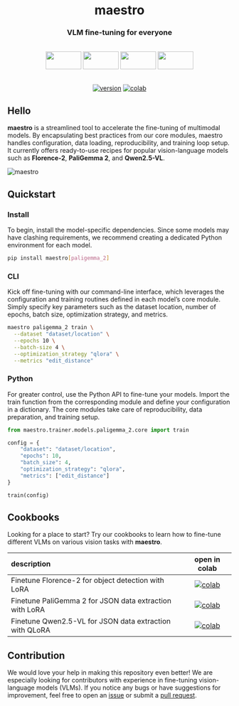 <div align="center">

  <h1>maestro</h1>

  <h3>VLM fine-tuning for everyone</h1>

  <br>

  <div>
      <img
        src="https://github.com/user-attachments/assets/c9416f1f-a2bf-4590-86da-d2fc89ba559b"
        width="80"
        height="40"
      />
      <img
        src="https://github.com/user-attachments/assets/75dc7214-e82a-498d-950e-c64d90218e49"
        width="80"
        height="40"
      />
      <img
        src="https://github.com/user-attachments/assets/5d265473-b938-4501-b894-6a44a6a28a8c"
        width="80"
        height="40"
      />
      <img
        src="https://github.com/user-attachments/assets/b7ccdf39-ac77-4dbd-8608-0fa2d9dadf0a"
        width="80"
        height="40"
      />
  </div>

  <br>

  [![version](https://badge.fury.io/py/maestro.svg)](https://badge.fury.io/py/maestro)
  [![colab](https://colab.research.google.com/assets/colab-badge.svg)](https://colab.research.google.com/github/roboflow/maestro/blob/develop/cookbooks/maestro_qwen2_5_vl_json_extraction.ipynb)

</div>

## Hello

**maestro** is a streamlined tool to accelerate the fine-tuning of multimodal models.
By encapsulating best practices from our core modules, maestro handles configuration,
data loading, reproducibility, and training loop setup. It currently offers ready-to-use
recipes for popular vision-language models such as **Florence-2**, **PaliGemma 2**, and
**Qwen2.5-VL**.

![maestro](https://github.com/user-attachments/assets/3bb9ccba-b0ee-4964-bcd6-f71124a08bc2)

## Quickstart

### Install

To begin, install the model-specific dependencies. Since some models may have clashing requirements,
we recommend creating a dedicated Python environment for each model.

```bash
pip install maestro[paligemma_2]
```

### CLI

Kick off fine-tuning with our command-line interface, which leverages the configuration
and training routines defined in each model’s core module. Simply specify key parameters such as
the dataset location, number of epochs, batch size, optimization strategy, and metrics.

```bash
maestro paligemma_2 train \
  --dataset "dataset/location" \
  --epochs 10 \
  --batch-size 4 \
  --optimization_strategy "qlora" \
  --metrics "edit_distance"
```

### Python

For greater control, use the Python API to fine-tune your models.
Import the train function from the corresponding module and define your configuration
in a dictionary. The core modules take care of reproducibility, data preparation,
and training setup.

```python
from maestro.trainer.models.paligemma_2.core import train

config = {
    "dataset": "dataset/location",
    "epochs": 10,
    "batch_size": 4,
    "optimization_strategy": "qlora",
    "metrics": ["edit_distance"]
}

train(config)
```

## Cookbooks
Looking for a place to start? Try our cookbooks to learn how to fine-tune different VLMs on various vision tasks with **maestro**.


| description                                             |                                                                                          open in colab                                                                                           |
|:--------------------------------------------------------|:------------------------------------------------------------------------------------------------------------------------------------------------------------------------------------------------:|
| Finetune Florence-2 for object detection with LoRA      | [![colab](https://colab.research.google.com/assets/colab-badge.svg)](https://colab.research.google.com/github/roboflow/maestro/blob/develop/cookbooks/maestro_florence_2_object_detection.ipynb) |
| Finetune PaliGemma 2 for JSON data extraction with LoRA | [![colab](https://colab.research.google.com/assets/colab-badge.svg)](https://colab.research.google.com/github/roboflow/maestro/blob/develop/cookbooks/maestro_paligemma_2_json_extraction.ipynb) |
| Finetune Qwen2.5-VL for JSON data extraction with QLoRA | [![colab](https://colab.research.google.com/assets/colab-badge.svg)](https://colab.research.google.com/github/roboflow/maestro/blob/develop/cookbooks/maestro_qwen2_5_vl_json_extraction.ipynb)  |

## Contribution

We would love your help in making this repository even better! We are especially
looking for contributors with experience in fine-tuning vision-language models (VLMs).
If you notice any bugs or have suggestions for improvement, feel free to open an
[issue](https://github.com/roboflow/multimodal-maestro/issues) or submit a
[pull request](https://github.com/roboflow/multimodal-maestro/pulls).
